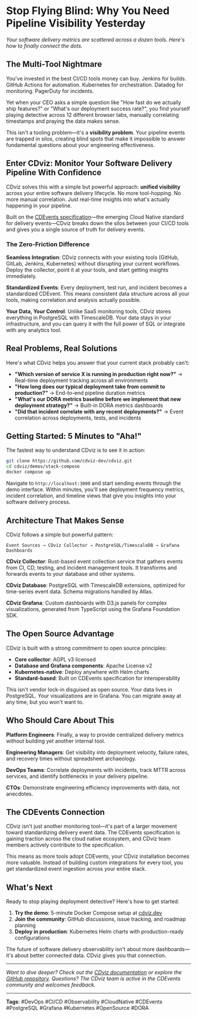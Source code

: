 # Stop Flying Blind: Why You Need Pipeline Visibility Yesterday

*Your software delivery metrics are scattered across a dozen tools. Here's how to finally connect the dots.*

## The Multi-Tool Nightmare

You've invested in the best CI/CD tools money can buy. Jenkins for builds. GitHub Actions for automation. Kubernetes for orchestration. Datadog for monitoring. PagerDuty for incidents.

Yet when your CEO asks a simple question like "How fast do we actually ship features?" or "What's our deployment success rate?", you find yourself playing detective across 12 different browser tabs, manually correlating timestamps and praying the data makes sense.

This isn't a tooling problem—it's a **visibility problem**. Your pipeline events are trapped in silos, creating blind spots that make it impossible to answer fundamental questions about your engineering effectiveness.

## Enter CDviz: Monitor Your Software Delivery Pipeline With Confidence

CDviz solves this with a simple but powerful approach: **unified visibility** across your entire software delivery lifecycle. No more tool-hopping. No more manual correlation. Just real-time insights into what's actually happening in your pipeline.

Built on the [CDEvents specification](https://cdevents.dev/)—the emerging Cloud Native standard for delivery events—CDviz breaks down the silos between your CI/CD tools and gives you a single source of truth for delivery events.

### The Zero-Friction Difference

**Seamless Integration**: CDviz connects with your existing tools (GitHub, GitLab, Jenkins, Kubernetes) without disrupting your current workflows. Deploy the collector, point it at your tools, and start getting insights immediately.

**Standardized Events**: Every deployment, test run, and incident becomes a standardized CDEvent. This means consistent data structure across all your tools, making correlation and analysis actually possible.

**Your Data, Your Control**: Unlike SaaS monitoring tools, CDviz stores everything in PostgreSQL with TimescaleDB. Your data stays in your infrastructure, and you can query it with the full power of SQL or integrate with any analytics tool.

## Real Problems, Real Solutions

Here's what CDviz helps you answer that your current stack probably can't:

- **"Which version of service X is running in production right now?"** → Real-time deployment tracking across all environments
- **"How long does our typical deployment take from commit to production?"** → End-to-end pipeline duration metrics
- **"What's our DORA metrics baseline before we implement that new deployment strategy?"** → Built-in DORA metrics dashboards
- **"Did that incident correlate with any recent deployments?"** → Event correlation across deployments, tests, and incidents

## Getting Started: 5 Minutes to "Aha!"

The fastest way to understand CDviz is to see it in action:

```bash
git clone https://github.com/cdviz-dev/cdviz.git
cd cdviz/demos/stack-compose
docker compose up
```

Navigate to `http://localhost:3000` and start sending events through the demo interface. Within minutes, you'll see deployment frequency metrics, incident correlation, and timeline views that give you insights into your software delivery process.

## Architecture That Makes Sense

CDviz follows a simple but powerful pattern:

```
Event Sources → CDviz Collector → PostgreSQL/TimescaleDB → Grafana Dashboards
```

**CDviz Collector**: Rust-based event collection service that gathers events from CI, CD, testing, and incident management tools. It transforms and forwards events to your database and other systems.

**CDviz Database**: PostgreSQL with TimescaleDB extensions, optimized for time-series event data. Schema migrations handled by Atlas.

**CDviz Grafana**: Custom dashboards with D3.js panels for complex visualizations, generated from TypeScript using the Grafana Foundation SDK.

## The Open Source Advantage

CDviz is built with a strong commitment to open source principles:

- **Core collector**: AGPL v3 licensed
- **Database and Grafana components**: Apache License v2
- **Kubernetes-native**: Deploy anywhere with Helm charts
- **Standard-based**: Built on CDEvents specification for interoperability

This isn't vendor lock-in disguised as open source. Your data lives in PostgreSQL. Your visualizations are in Grafana. You can migrate away at any time, but you won't want to.

## Who Should Care About This

**Platform Engineers**: Finally, a way to provide centralized delivery metrics without building yet another internal tool.

**Engineering Managers**: Get visibility into deployment velocity, failure rates, and recovery times without spreadsheet archaeology.

**DevOps Teams**: Correlate deployments with incidents, track MTTR across services, and identify bottlenecks in your delivery pipeline.

**CTOs**: Demonstrate engineering efficiency improvements with data, not anecdotes.

## The CDEvents Connection

CDviz isn't just another monitoring tool—it's part of a larger movement toward standardizing delivery event data. The CDEvents specification is gaining traction across the cloud native ecosystem, and CDviz team members actively contribute to the specification.

This means as more tools adopt CDEvents, your CDviz installation becomes more valuable. Instead of building custom integrations for every tool, you get standardized event ingestion across your entire stack.

## What's Next

Ready to stop playing deployment detective? Here's how to get started:

1. **Try the demo**: 5-minute Docker Compose setup at [cdviz.dev](https://cdviz.dev)
2. **Join the community**: GitHub discussions, issue tracking, and roadmap planning
3. **Deploy in production**: Kubernetes Helm charts with production-ready configurations

The future of software delivery observability isn't about more dashboards—it's about better connected data. CDviz gives you that connection.

---

*Want to dive deeper? Check out the [CDviz documentation](https://cdviz.dev) or explore the [GitHub repository](https://github.com/cdviz-dev/cdviz). Questions? The CDviz team is active in the CDEvents community and welcomes feedback.*

---

**Tags**: #DevOps #CI/CD #Observability #CloudNative #CDEvents #PostgreSQL #Grafana #Kubernetes #OpenSource #DORA